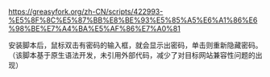 https://greasyfork.org/zh-CN/scripts/422993-%E5%8F%8C%E5%87%BB%E8%BE%93%E5%85%A5%E6%A1%86%E6%98%BE%E7%A4%BA%E5%AF%86%E7%A0%81

安装脚本后，鼠标双击有密码的输入框，就会显示出密码，单击则重新隐藏密码。<br>
（该脚本基于原生语法开发，未引用外部代码，减少了对目标网站兼容性问题的出现）
